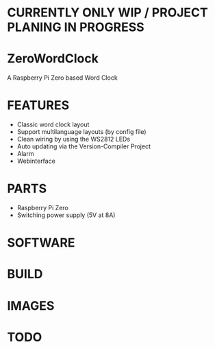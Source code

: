 
# CURRENTLY ONLY WIP / PROJECT PLANING IN PROGRESS


# ZeroWordClock
A Raspberry Pi Zero based Word Clock

# FEATURES
* Classic word clock layout
* Support multilanguage layouts (by config file)
* Clean wiring by using the WS2812 LEDs
* Auto updating via the Version-Compiler Project
* Alarm
* Webinterface


# PARTS
* Raspberry Pi Zero
* Switching power supply (5V at 8A)





# SOFTWARE


# BUILD



# IMAGES


# TODO
